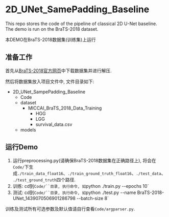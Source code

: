 # 2D_UNet_SamePadding_Baseline
This repo stores the code of the pipeline of classical 2D U-Net baseline. The demo is run on the BraTS-2018 dataset.

本DEMO在BraTS-2018数据集(训练集)上运行

## 准备工作
首先从[BraTS-2018官方网页](https://ipp.cbica.upenn.edu/#BraTS18eval_trainingPhase)中下载数据集并进行解压.

然后将数据集放入项目文件中, 文件目录如下:

+ 2D_UNet_SampePadding_Baseline
    + Code
    + dataset
        + MICCAI_BraTS_2018_Data_Training
            + HGG
            + LGG
            + survival_data.csv
    + models

## 运行Demo
1. 运行preprocessing.py(请确保BraTS-2018数据集在正确路径上), 将会在`Code/`下生成`./train_data_float16`、`./train_ground_truth_float16`、`./test_data`、`./test_ground_truth`四个路径.
2. 训练: cd到`Code/``目录, 执行命令, 如`python ./train.py --epochs 10`
3. 测试: cd到`Code/``目录, 执行命令, 如`python ./test.py --name BraTS-2018-UNet_1439070506901286798 --batch-size 8`

训练及测试所有可选参数及默认值请自行查看`Code/argparser.py`.
